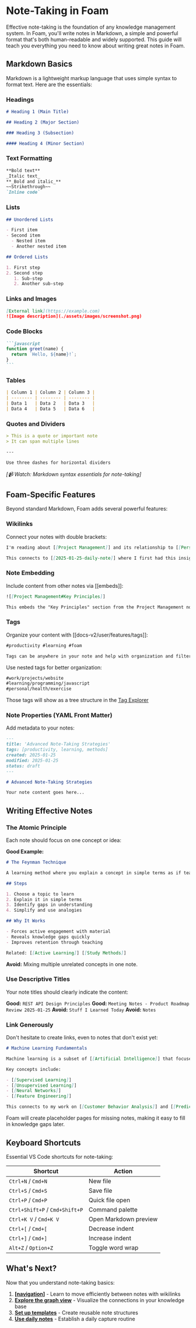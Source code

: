 # Note-Taking in Foam

Effective note-taking is the foundation of any knowledge management system. In Foam, you'll write notes in Markdown, a simple and powerful format that's both human-readable and widely supported. This guide will teach you everything you need to know about writing great notes in Foam.

## Markdown Basics

Markdown is a lightweight markup language that uses simple syntax to format text. Here are the essentials:

### Headings

```markdown
# Heading 1 (Main Title)

## Heading 2 (Major Section)

### Heading 3 (Subsection)

#### Heading 4 (Minor Section)
```

### Text Formatting

```markdown
**Bold text**
_Italic text_
**_Bold and italic_**
~~Strikethrough~~
`Inline code`
```

### Lists

```markdown
## Unordered Lists

- First item
- Second item
  - Nested item
  - Another nested item

## Ordered Lists

1. First step
2. Second step
   1. Sub-step
   2. Another sub-step
```

### Links and Images

```markdown
[External link](https://example.com)
![Image description](./assets/images/screenshot.png)
```

### Code Blocks

````markdown
```javascript
function greet(name) {
  return `Hello, ${name}!`;
}
```
````

### Tables

```markdown
| Column 1 | Column 2 | Column 3 |
| -------- | -------- | -------- |
| Data 1   | Data 2   | Data 3   |
| Data 4   | Data 5   | Data 6   |
```

### Quotes and Dividers

```markdown
> This is a quote or important note
> It can span multiple lines

---

Use three dashes for horizontal dividers
```

_[📹 Watch: Markdown syntax essentials for note-taking]_

## Foam-Specific Features

Beyond standard Markdown, Foam adds several powerful features:

### Wikilinks

Connect your notes with double brackets:

```markdown
I'm reading about [[Project Management]] and its relationship to [[Personal Productivity]].

This connects to [[2025-01-25-daily-note]] where I first had this insight.
```

### Note Embedding

Include content from other notes via [[embeds]]:

```markdown
![[Project Management#Key Principles]]

This embeds the "Key Principles" section from the Project Management note.
```

### Tags

Organize your content with [[docs-v2/user/features/tags]]:

```markdown
#productivity #learning #foam

Tags can be anywhere in your note and help with organization and filtering.
```

Use nested tags for better organization:

```markdown
#work/projects/website
#learning/programming/javascript
#personal/health/exercise
```

Those tags will show as a tree structure in the [Tag Explorer](../features/tags.md)

### Note Properties (YAML Front Matter)

Add metadata to your notes:

```markdown
---
title: 'Advanced Note-Taking Strategies'
tags: [productivity, learning, methods]
created: 2025-01-25
modified: 2025-01-25
status: draft
---

# Advanced Note-Taking Strategies

Your note content goes here...
```

## Writing Effective Notes

### The Atomic Principle

Each note should focus on one concept or idea:

**Good Example:**

```markdown
# The Feynman Technique

A learning method where you explain a concept in simple terms as if teaching it to someone else.

## Steps

1. Choose a topic to learn
2. Explain it in simple terms
3. Identify gaps in understanding
4. Simplify and use analogies

## Why It Works

- Forces active engagement with material
- Reveals knowledge gaps quickly
- Improves retention through teaching

Related: [[Active Learning]] [[Study Methods]]
```

**Avoid:**
Mixing multiple unrelated concepts in one note.

### Use Descriptive Titles

Your note titles should clearly indicate the content:

**Good:** `REST API Design Principles`
**Good:** `Meeting Notes - Product Roadmap Review 2025-01-25`
**Avoid:** `Stuff I Learned Today`
**Avoid:** `Notes`

### Link Generously

Don't hesitate to create links, even to notes that don't exist yet:

```markdown
# Machine Learning Fundamentals

Machine learning is a subset of [[Artificial Intelligence]] that focuses on creating algorithms that can learn from [[Data]].

Key concepts include:

- [[Supervised Learning]]
- [[Unsupervised Learning]]
- [[Neural Networks]]
- [[Feature Engineering]]

This connects to my work on [[Customer Behavior Analysis]] and [[Predictive Analytics]].
```

Foam will create placeholder pages for missing notes, making it easy to fill in knowledge gaps later.

## Keyboard Shortcuts

Essential VS Code shortcuts for note-taking:

| Shortcut                       | Action                |
| ------------------------------ | --------------------- |
| `Ctrl+N` / `Cmd+N`             | New file              |
| `Ctrl+S` / `Cmd+S`             | Save file             |
| `Ctrl+P` / `Cmd+P`             | Quick file open       |
| `Ctrl+Shift+P` / `Cmd+Shift+P` | Command palette       |
| `Ctrl+K V` / `Cmd+K V`         | Open Markdown preview |
| `Ctrl+[` / `Cmd+[`             | Decrease indent       |
| `Ctrl+]` / `Cmd+]`             | Increase indent       |
| `Alt+Z` / `Option+Z`           | Toggle word wrap      |

## What's Next?

Now that you understand note-taking basics:

1. **[[navigation]]** - Learn to move efficiently between notes with wikilinks
2. **[Explore the graph view](../features/graph-view.md)** - Visualize the connections in your knowledge base
3. **[Set up templates](../features/templates.md)** - Create reusable note structures
4. **[Use daily notes](../features/daily-notes.md)** - Establish a daily capture routine

[navigation]: navigation.md 'Navigation in Foam'
